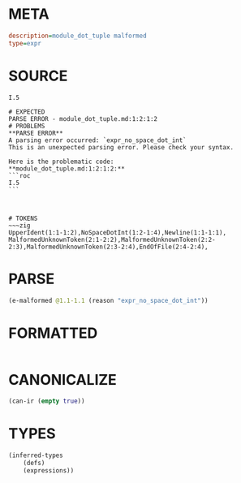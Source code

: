 # META
~~~ini
description=module_dot_tuple malformed
type=expr
~~~
# SOURCE
~~~roc
I.5
~~~
~~~
# EXPECTED
PARSE ERROR - module_dot_tuple.md:1:2:1:2
# PROBLEMS
**PARSE ERROR**
A parsing error occurred: `expr_no_space_dot_int`
This is an unexpected parsing error. Please check your syntax.

Here is the problematic code:
**module_dot_tuple.md:1:2:1:2:**
```roc
I.5
```
 


# TOKENS
~~~zig
UpperIdent(1:1-1:2),NoSpaceDotInt(1:2-1:4),Newline(1:1-1:1),
MalformedUnknownToken(2:1-2:2),MalformedUnknownToken(2:2-2:3),MalformedUnknownToken(2:3-2:4),EndOfFile(2:4-2:4),
~~~
# PARSE
~~~clojure
(e-malformed @1.1-1.1 (reason "expr_no_space_dot_int"))
~~~
# FORMATTED
~~~roc

~~~
# CANONICALIZE
~~~clojure
(can-ir (empty true))
~~~
# TYPES
~~~clojure
(inferred-types
	(defs)
	(expressions))
~~~
